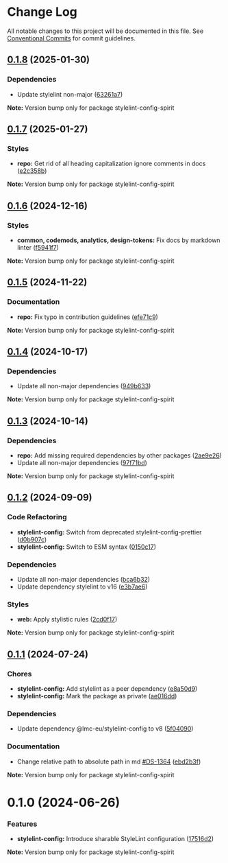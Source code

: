 # Change Log

All notable changes to this project will be documented in this file.
See [Conventional Commits](https://conventionalcommits.org) for commit guidelines.

<a name="0.1.8"></a>

## [0.1.8](https://github.com/lmc-eu/spirit-design-system/compare/stylelint-config-spirit@0.1.7...stylelint-config-spirit@0.1.8) (2025-01-30)

### Dependencies

- Update stylelint non-major ([63261a7](https://github.com/lmc-eu/spirit-design-system/commit/63261a7))

**Note:** Version bump only for package stylelint-config-spirit

<a name="0.1.7"></a>

## [0.1.7](https://github.com/lmc-eu/spirit-design-system/compare/stylelint-config-spirit@0.1.6...stylelint-config-spirit@0.1.7) (2025-01-27)

### Styles

- **repo:** Get rid of all heading capitalization ignore comments in docs ([e2c358b](https://github.com/lmc-eu/spirit-design-system/commit/e2c358b))

**Note:** Version bump only for package stylelint-config-spirit

<a name="0.1.6"></a>

## [0.1.6](https://github.com/lmc-eu/spirit-design-system/compare/stylelint-config-spirit@0.1.5...stylelint-config-spirit@0.1.6) (2024-12-16)

### Styles

- **common, codemods, analytics, design-tokens:** Fix docs by markdown linter ([f5941f7](https://github.com/lmc-eu/spirit-design-system/commit/f5941f7))

**Note:** Version bump only for package stylelint-config-spirit

<a name="0.1.5"></a>

## [0.1.5](https://github.com/lmc-eu/spirit-design-system/compare/stylelint-config-spirit@0.1.4...stylelint-config-spirit@0.1.5) (2024-11-22)

### Documentation

- **repo:** Fix typo in contribution guidelines ([efe71c9](https://github.com/lmc-eu/spirit-design-system/commit/efe71c9))

**Note:** Version bump only for package stylelint-config-spirit

<a name="0.1.4"></a>

## [0.1.4](https://github.com/lmc-eu/spirit-design-system/compare/stylelint-config-spirit@0.1.3...stylelint-config-spirit@0.1.4) (2024-10-17)

### Dependencies

- Update all non-major dependencies ([949b633](https://github.com/lmc-eu/spirit-design-system/commit/949b633))

**Note:** Version bump only for package stylelint-config-spirit

<a name="0.1.3"></a>

## [0.1.3](https://github.com/lmc-eu/spirit-design-system/compare/stylelint-config-spirit@0.1.2...stylelint-config-spirit@0.1.3) (2024-10-14)

### Dependencies

- **repo:** Add missing required dependencies by other packages ([2ae9e26](https://github.com/lmc-eu/spirit-design-system/commit/2ae9e26))
- Update all non-major dependencies ([97f71bd](https://github.com/lmc-eu/spirit-design-system/commit/97f71bd))

**Note:** Version bump only for package stylelint-config-spirit

<a name="0.1.2"></a>

## [0.1.2](https://github.com/lmc-eu/spirit-design-system/compare/stylelint-config-spirit@0.1.1...stylelint-config-spirit@0.1.2) (2024-09-09)

### Code Refactoring

- **stylelint-config:** Switch from deprecated stylelint-config-prettier ([d0b907c](https://github.com/lmc-eu/spirit-design-system/commit/d0b907c))
- **stylelint-config:** Switch to ESM syntax ([0150c17](https://github.com/lmc-eu/spirit-design-system/commit/0150c17))

### Dependencies

- Update all non-major dependencies ([bca6b32](https://github.com/lmc-eu/spirit-design-system/commit/bca6b32))
- Update dependency stylelint to v16 ([e3b7ae6](https://github.com/lmc-eu/spirit-design-system/commit/e3b7ae6))

### Styles

- **web:** Apply stylistic rules ([2cd0f17](https://github.com/lmc-eu/spirit-design-system/commit/2cd0f17))

**Note:** Version bump only for package stylelint-config-spirit

<a name="0.1.1"></a>

## [0.1.1](https://github.com/lmc-eu/spirit-design-system/compare/stylelint-config-spirit@0.1.0...stylelint-config-spirit@0.1.1) (2024-07-24)

### Chores

- **stylelint-config:** Add stylelint as a peer dependency ([e8a50d9](https://github.com/lmc-eu/spirit-design-system/commit/e8a50d9))
- **stylelint-config:** Mark the package as private ([ae016dd](https://github.com/lmc-eu/spirit-design-system/commit/ae016dd))

### Dependencies

- Update dependency @lmc-eu/stylelint-config to v8 ([5f04090](https://github.com/lmc-eu/spirit-design-system/commit/5f04090))

### Documentation

- Change relative path to absolute path in md [#DS-1364](https://github.com/lmc-eu/spirit-design-system/issues/DS-1364) ([ebd2b3f](https://github.com/lmc-eu/spirit-design-system/commit/ebd2b3f))

**Note:** Version bump only for package stylelint-config-spirit

<a name="0.1.0"></a>

# 0.1.0 (2024-06-26)

### Features

- **stylelint-config:** Introduce sharable StyleLint configuration ([17516d2](https://github.com/lmc-eu/spirit-design-system/commit/17516d2))

**Note:** Version bump only for package stylelint-config-spirit
